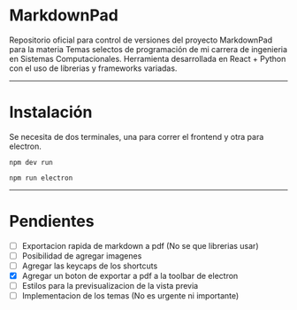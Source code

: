 # MarkdownPad

Repositorio oficial para control de versiones del proyecto MarkdownPad para la materia Temas selectos de programación de mi carrera de ingenieria en Sistemas Computacionales. Herramienta desarrollada en React + Python con el uso de librerias y frameworks variadas.

***

# Instalación

Se necesita de dos terminales, una para correr el frontend y otra para electron.

```shell
npm dev run
```

```shell
npm run electron
```

***

# Pendientes

- [ ] Exportacion rapida de markdown a pdf (No se que librerias usar)
- [ ] Posibilidad de agregar imagenes
- [ ] Agregar las keycaps de los shortcuts
- [x] Agregar un boton de exportar a pdf a la toolbar de electron
- [ ] Estilos para la previsualizacion de la vista previa
- [ ] Implementacion de los temas (No es urgente ni importante)
